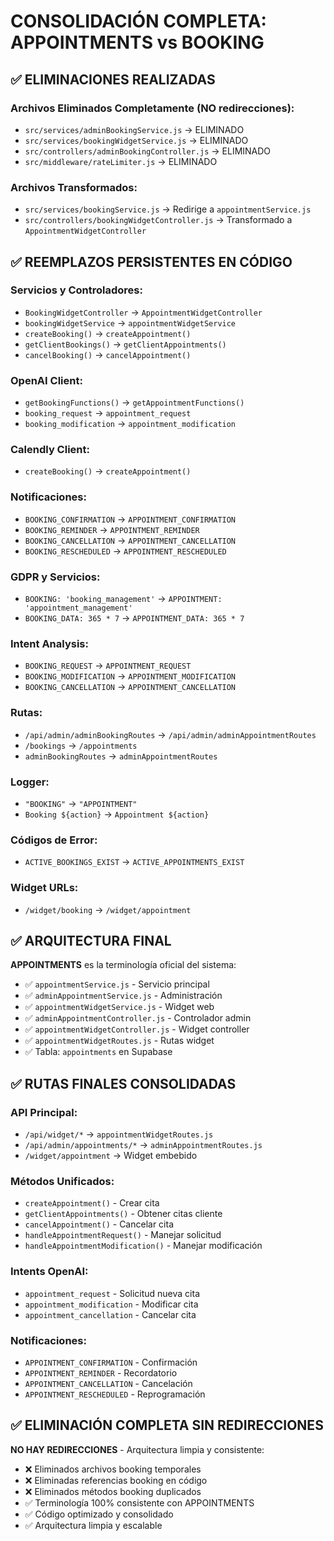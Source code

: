 # CONSOLIDACIÓN COMPLETA: APPOINTMENTS vs BOOKING

## ✅ ELIMINACIONES REALIZADAS

### Archivos Eliminados Completamente (NO redirecciones):

- `src/services/adminBookingService.js` → ELIMINADO
- `src/services/bookingWidgetService.js` → ELIMINADO
- `src/controllers/adminBookingController.js` → ELIMINADO
- `src/middleware/rateLimiter.js` → ELIMINADO

### Archivos Transformados:

- `src/services/bookingService.js` → Redirige a `appointmentService.js`
- `src/controllers/bookingWidgetController.js` → Transformado a `AppointmentWidgetController`

## ✅ REEMPLAZOS PERSISTENTES EN CÓDIGO

### Servicios y Controladores:

- `BookingWidgetController` → `AppointmentWidgetController`
- `bookingWidgetService` → `appointmentWidgetService`
- `createBooking()` → `createAppointment()`
- `getClientBookings()` → `getClientAppointments()`
- `cancelBooking()` → `cancelAppointment()`

### OpenAI Client:

- `getBookingFunctions()` → `getAppointmentFunctions()`
- `booking_request` → `appointment_request`
- `booking_modification` → `appointment_modification`

### Calendly Client:

- `createBooking()` → `createAppointment()`

### Notificaciones:

- `BOOKING_CONFIRMATION` → `APPOINTMENT_CONFIRMATION`
- `BOOKING_REMINDER` → `APPOINTMENT_REMINDER`
- `BOOKING_CANCELLATION` → `APPOINTMENT_CANCELLATION`
- `BOOKING_RESCHEDULED` → `APPOINTMENT_RESCHEDULED`

### GDPR y Servicios:

- `BOOKING: 'booking_management'` → `APPOINTMENT: 'appointment_management'`
- `BOOKING_DATA: 365 * 7` → `APPOINTMENT_DATA: 365 * 7`

### Intent Analysis:

- `BOOKING_REQUEST` → `APPOINTMENT_REQUEST`
- `BOOKING_MODIFICATION` → `APPOINTMENT_MODIFICATION`
- `BOOKING_CANCELLATION` → `APPOINTMENT_CANCELLATION`

### Rutas:

- `/api/admin/adminBookingRoutes` → `/api/admin/adminAppointmentRoutes`
- `/bookings` → `/appointments`
- `adminBookingRoutes` → `adminAppointmentRoutes`

### Logger:

- `"BOOKING"` → `"APPOINTMENT"`
- `Booking ${action}` → `Appointment ${action}`

### Códigos de Error:

- `ACTIVE_BOOKINGS_EXIST` → `ACTIVE_APPOINTMENTS_EXIST`

### Widget URLs:

- `/widget/booking` → `/widget/appointment`

## ✅ ARQUITECTURA FINAL

**APPOINTMENTS** es la terminología oficial del sistema:

- ✅ `appointmentService.js` - Servicio principal
- ✅ `adminAppointmentService.js` - Administración
- ✅ `appointmentWidgetService.js` - Widget web
- ✅ `adminAppointmentController.js` - Controlador admin
- ✅ `appointmentWidgetController.js` - Widget controller
- ✅ `appointmentWidgetRoutes.js` - Rutas widget
- ✅ Tabla: `appointments` en Supabase

## ✅ RUTAS FINALES CONSOLIDADAS

### API Principal:

- `/api/widget/*` → `appointmentWidgetRoutes.js`
- `/api/admin/appointments/*` → `adminAppointmentRoutes.js`
- `/widget/appointment` → Widget embebido

### Métodos Unificados:

- `createAppointment()` - Crear cita
- `getClientAppointments()` - Obtener citas cliente
- `cancelAppointment()` - Cancelar cita
- `handleAppointmentRequest()` - Manejar solicitud
- `handleAppointmentModification()` - Manejar modificación

### Intents OpenAI:

- `appointment_request` - Solicitud nueva cita
- `appointment_modification` - Modificar cita
- `appointment_cancellation` - Cancelar cita

### Notificaciones:

- `APPOINTMENT_CONFIRMATION` - Confirmación
- `APPOINTMENT_REMINDER` - Recordatorio
- `APPOINTMENT_CANCELLATION` - Cancelación
- `APPOINTMENT_RESCHEDULED` - Reprogramación

## ✅ ELIMINACIÓN COMPLETA SIN REDIRECCIONES

**NO HAY REDIRECCIONES** - Arquitectura limpia y consistente:

- ❌ Eliminados archivos booking temporales
- ❌ Eliminadas referencias booking en código
- ❌ Eliminados métodos booking duplicados
- ✅ Terminología 100% consistente con APPOINTMENTS
- ✅ Código optimizado y consolidado
- ✅ Arquitectura limpia y escalable
